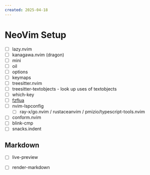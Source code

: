 ```yaml
---
created: 2025-04-18
---
```


# NeoVim Setup

- [ ] lazy.nvim
- [ ] kanagawa.nvim (dragon)
- [ ] mini
- [ ] oil 
- [ ] options
- [ ] keymaps
- [ ] treesitter.nvim
- [ ] treesitter-textobjects - look up uses of textobjects
- [ ] which-key
- [ ] [fzflua](https://github.com/ibhagwan/fzf-lua)
- [ ] nvim-lspconfig
    - [ ] ray-x/go.nvim / rustaceanvim / pmizio/typescript-tools.nvim
- [ ] conform.nvim
- [ ] blink-cmp
- [ ] snacks.indent

## Markdown

- [ ] live-preview
- [ ] render-markdown

